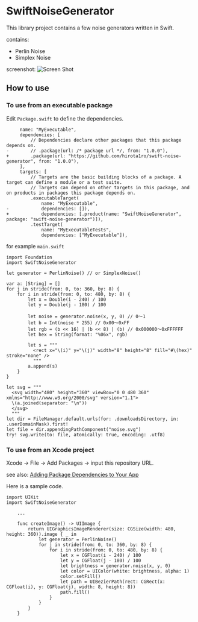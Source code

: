 # SwiftNoiseGenerator

This library project contains a few noise generators written in Swift.

contains:
- Perlin Noise
- Simplex Noise

screenshot:
![Screen Shot](https://user-images.githubusercontent.com/45020018/142364405-c124ac84-77c3-454b-9bcb-25dad3d2f97b.png)

## How to use

### To use from an executable package

Edit `Package.swift` to define the dependencies.

```
     name: "MyExecutable",
     dependencies: [
         // Dependencies declare other packages that this package depends on.
-        // .package(url: /* package url */, from: "1.0.0"),
+        .package(url: "https://github.com/hirota1ro/swift-noise-generator", from: "1.0.0"),
     ],
     targets: [
         // Targets are the basic building blocks of a package. A target can define a module or a test suite.
         // Targets can depend on other targets in this package, and on products in packages this package depends on.
         .executableTarget(
             name: "MyExecutable",
-            dependencies: []),
+            dependencies: [.product(name: "SwiftNoiseGenerator", package: "swift-noise-generator")]),
         .testTarget(
             name: "MyExecutableTests",
             dependencies: ["MyExecutable"]),
```

for example `main.swift`

```
import Foundation
import SwiftNoiseGenerator

let generator = PerlinNoise() // or SimplexNoise()

var a: [String] = []
for j in stride(from: 0, to: 360, by: 8) {
    for i in stride(from: 0, to: 480, by: 8) {
        let x = Double(i - 240) / 100
        let y = Double(j - 180) / 100

        let noise = generator.noise(x, y, 0) // 0〜1
        let b = Int(noise * 255) // 0x00〜0xFF
        let rgb = (b << 16) | (b << 8) | (b) // 0x000000〜0xFFFFFF
        let hex = String(format: "%06x", rgb)

        let s = """
          <rect x="\(i)" y="\(j)" width="8" height="8" fill="#\(hex)" stroke="none" />
          """
        a.append(s)
    }
}

let svg = """
  <svg width="480" height="360" viewBox="0 0 480 360" xmlns="http://www.w3.org/2000/svg" version="1.1">
  \(a.joined(separator: "\n"))
  </svg>
  """
let dir = FileManager.default.urls(for: .downloadsDirectory, in: .userDomainMask).first!
let file = dir.appendingPathComponent("noise.svg")
try! svg.write(to: file, atomically: true, encoding: .utf8)
```

### To use from an Xcode project

Xcode → File → Add Packages → input this repository URL.

see also: [Adding Package Dependencies to Your App](https://developer.apple.com/documentation/swift_packages/adding_package_dependencies_to_your_app)

Here is a sample code.

```
import UIKit
import SwiftNoiseGenerator

    ...

    func createImage() -> UIImage {
        return UIGraphicsImageRenderer(size: CGSize(width: 480, height: 360)).image { _ in
            let generator = PerlinNoise()
            for j in stride(from: 0, to: 360, by: 8) {
                for i in stride(from: 0, to: 480, by: 8) {
                    let x = CGFloat(i - 240) / 100
                    let y = CGFloat(j - 180) / 100
                    let brightness = generator.noise(x, y, 0)
                    let color = UIColor(white: brightness, alpha: 1)
                    color.setFill()
                    let path = UIBezierPath(rect: CGRect(x: CGFloat(i), y: CGFloat(j), width: 8, height: 8))
                    path.fill()
                }
            }
        }
    }
```
